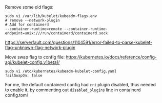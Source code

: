 Remove some old flags:
```
sudo vi /var/lib/kubelet/kubeadm-flags.env
# remove --network-plugin
# Add for containerd
--container-runtime=remote --container-runtime-endpoint=unix:///run/containerd/containerd.sock
```
https://serverfault.com/questions/1104591/error-failed-to-parse-kubelet-flag-unknown-flag-network-plugin


Move swap flag to config file:
https://kubernetes.io/docs/reference/config-api/kubelet-config.v1beta1/
```
sudo vi /etc/kubernetes/kubeadm-kubelet-config.yaml
failSwapOn: false
```
For me, the default containerd config had `cri` plugin disabled,
thus needed to enable it, by commenting out `disabled_plugins` line in containerd config.toml

